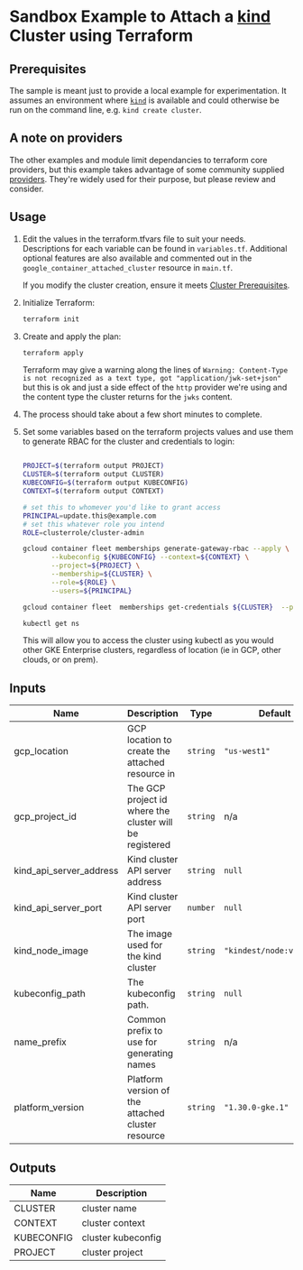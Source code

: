 # Sandbox Example to Attach a [kind](https://kind.sigs.k8s.io/) Cluster using Terraform

## Prerequisites
The sample is meant just to provide a local example for experimentation. It assumes an environment where [`kind`](https://kind.sigs.k8s.io/) is available and could otherwise be run on the command line, e.g. `kind create cluster`.

## A note on providers

The other examples and module limit dependancies to terraform core providers, but this example takes advantage of some community supplied [providers](provider.tf). They're widely used for their purpose, but please review and consider.

## Usage

1. Edit the values in the terraform.tfvars file to suit your needs. Descriptions for each variable
  can be found in `variables.tf`. Additional optional features are also available and commented out
  in the `google_container_attached_cluster` resource in `main.tf`.

    If you modify the cluster creation, ensure it meets
  [Cluster Prerequisites](https://cloud.google.com/anthos/clusters/docs/multi-cloud/attached/eks/reference/cluster-prerequisites).
1. Initialize Terraform:
    ```bash
    terraform init
    ```
1. Create and apply the plan:
    ```bash
    terraform apply
    ```
    Terraform may give a warning along the lines of `Warning: Content-Type is not recognized as a text type, got "application/jwk-set+json"` but this is ok and just a side effect of the `http` provider we're using and the content type the cluster returns for the `jwks` content.
1. The process should take about a few short minutes to complete.
1. Set some variables based on the terraform projects values and use them to generate RBAC for the cluster and credentials to login:
    ```bash

    PROJECT=$(terraform output PROJECT)
    CLUSTER=$(terraform output CLUSTER)
    KUBECONFIG=$(terraform output KUBECONFIG)
    CONTEXT=$(terraform output CONTEXT)

    # set this to whomever you'd like to grant access
    PRINCIPAL=update.this@example.com
    # set this whatever role you intend
    ROLE=clusterrole/cluster-admin

    gcloud container fleet memberships generate-gateway-rbac --apply \
           --kubeconfig ${KUBECONFIG} --context=${CONTEXT} \
           --project=${PROJECT} \
           --membership=${CLUSTER} \
           --role=${ROLE} \
           --users=${PRINCIPAL}

    gcloud container fleet  memberships get-credentials ${CLUSTER}  --project ${PROJECT}

    kubectl get ns

    ```
    This will allow you to access the cluster using kubectl as you would other GKE Enterprise clusters, regardless of location (ie in GCP, other clouds, or on prem).

<!-- BEGINNING OF PRE-COMMIT-TERRAFORM DOCS HOOK -->
## Inputs

| Name | Description | Type | Default | Required |
|------|-------------|------|---------|:--------:|
| gcp\_location | GCP location to create the attached resource in | `string` | `"us-west1"` | no |
| gcp\_project\_id | The GCP project id where the cluster will be registered | `string` | n/a | yes |
| kind\_api\_server\_address | Kind cluster API server address | `string` | `null` | no |
| kind\_api\_server\_port | Kind cluster API server port | `number` | `null` | no |
| kind\_node\_image | The image used for the kind cluster | `string` | `"kindest/node:v1.30.4"` | no |
| kubeconfig\_path | The kubeconfig path. | `string` | `null` | no |
| name\_prefix | Common prefix to use for generating names | `string` | n/a | yes |
| platform\_version | Platform version of the attached cluster resource | `string` | `"1.30.0-gke.1"` | no |

## Outputs

| Name | Description |
|------|-------------|
| CLUSTER | cluster name |
| CONTEXT | cluster context |
| KUBECONFIG | cluster kubeconfig |
| PROJECT | cluster project |

<!-- END OF PRE-COMMIT-TERRAFORM DOCS HOOK -->
